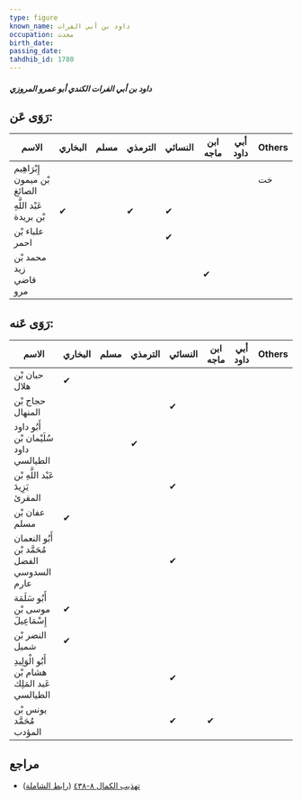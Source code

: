 ```yaml
---
type: figure
known_name: داود بن أبي الفرات
occupation: محدث
birth_date:
passing_date:
tahdhib_id: 1780
---
```

##### داود بن أبي الفرات الكندي أبو عمرو المروزي

## رَوَى عَن:
| الاسم                        | البخاري | مسلم | الترمذي | النسائي | ابن ماجه | أبي داود | Others |
| ---------------------------- | ------- | ---- | ------- | ------- | -------- | -------- | ------ |
| إِبْرَاهِيم بْن ميمون الصائغ |         |      |         |         |          |          | خت     |
| عَبْد اللَّهِ بْن بريدة      | ✔       |      | ✔       | ✔       |          |          |        |
| علباء بْن احمر               |         |      |         | ✔       |          |          |        |
| محمد بْن زيد قاضي مرو        |         |      |         |         | ✔        |          |        |
## رَوَى عَنه:
| الاسم                                           | البخاري | مسلم | الترمذي | النسائي | ابن ماجه | أبي داود | Others |
| ----------------------------------------------- | ------- | ---- | ------- | ------- | -------- | -------- | ------ |
| حبان بْن هلال                                   | ✔       |      |         |         |          |          |        |
| حجاج بْن المنهال                                |         |      |         | ✔       |          |          |        |
| أَبُو داود سُلَيْمان بْن داود الطيالسي          |         |      | ✔       |         |          |          |        |
| عَبْد اللَّهِ بْن يَزِيدَ المقرئ                |         |      |         | ✔       |          |          |        |
| عفان بْن مسلم                                   | ✔       |      |         |         |          |          |        |
| أَبُو النعمان مُحَمَّد بْن الفضل السدوسي عارم   |         |      |         | ✔       |          |          |        |
| أَبُو سَلَمَة موسى بْن إِسْمَاعِيلَ             | ✔       |      |         |         |          |          |        |
| النضر بْن شميل                                  | ✔       |      |         |         |          |          |        |
| أَبُو الْوَلِيدِ هشام بْن عَبد المَلِك الطيالسي |         |      |         | ✔       |          |          |        |
| يونس بْن مُحَمَّد المؤدب                        |         |      |         | ✔       | ✔        |          |        |
## مراجع
- [تهذيب الكمال ٨-٤٣٨](obsidian://open?vault=Tahdhib-al-Kamal&file=Figures/١٧٨٠-داود%20بن%20أبي%20الفرات%20الكندي%20أبو%20عمرو%20المروزي) ([رابط الشاملة](https://shamela.ws/book/3722/4149))